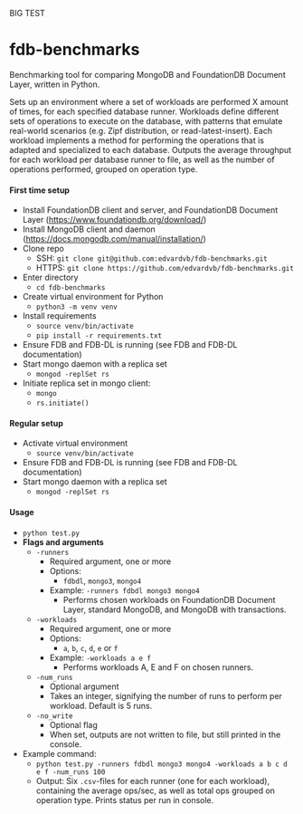 BIG TEST

# fdb-benchmarks
Benchmarking tool for comparing MongoDB and FoundationDB Document Layer, written in Python.

Sets up an environment where a set of workloads are performed X amount of times, for each specified database runner. Workloads define different sets of operations to execute on the database, with patterns that emulate real-world scenarios (e.g. Zipf distribution, or read-latest-insert). Each workload implements a method for performing the operations that is adapted and specialized to each database. Outputs the average throughput for each workload per database runner to file, as well as the number of operations performed, grouped on operation type.

#### First time setup
- Install FoundationDB client and server, and FoundationDB Document Layer (https://www.foundationdb.org/download/)
- Install MongoDB client and daemon (https://docs.mongodb.com/manual/installation/)
- Clone repo
  - SSH: `git clone git@github.com:edvardvb/fdb-benchmarks.git`
  - HTTPS: `git clone https://github.com/edvardvb/fdb-benchmarks.git`
- Enter directory
  - `cd fdb-benchmarks`
- Create virtual environment for Python
  - `python3 -m venv venv`
- Install requirements
  - `source venv/bin/activate`
  - `pip install -r requirements.txt`
- Ensure FDB and FDB-DL is running (see FDB and FDB-DL documentation)
- Start mongo daemon with a replica set
  - `mongod -replSet rs`
- Initiate replica set in mongo client: 
  - `mongo`
  - `rs.initiate()`

#### Regular setup
- Activate virtual environment
  - `source venv/bin/activate`
- Ensure FDB and FDB-DL is running (see FDB and FDB-DL documentation)
- Start mongo daemon with a replica set
  - `mongod -replSet rs`
  
#### Usage
- `python test.py`
- **Flags and arguments**
  - `-runners`
    - Required argument, one or more
    - Options:
      - `fdbdl`, `mongo3`, `mongo4`
    - Example: `-runners fdbdl mongo3 mongo4`
      - Performs chosen workloads on FoundationDB Document Layer, standard MongoDB, and MongoDB with transactions. 
  - `-workloads`
    - Required argument, one or more
    - Options:
      - `a`, `b`, `c`, `d`, `e` or `f`
    - Example: `-workloads a e f`
      - Performs workloads A, E and F on chosen runners.
  - `-num_runs` 
    - Optional argument
    - Takes an integer, signifying the number of runs to perform per workload. Default is 5 runs.
  - `-no_write`
    - Optional flag
    - When set, outputs are not written to file, but still printed in the console.
- Example command:
  - `python test.py -runners fdbdl mongo3 mongo4 -workloads a b c d e f -num_runs 100`
  - Output: Six `.csv`-files for each runner (one for each workload), containing the average ops/sec, as well as total ops grouped on operation type. Prints status per run in console.
